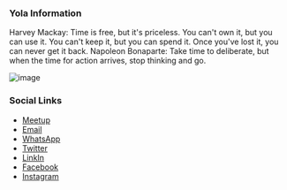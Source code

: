 ### Yola Information
Harvey Mackay: Time is free, but it's priceless. You can't own it, but you can use it. You can't keep it, but you can spend it. Once you've lost it, you can never get it back.
Napoleon Bonaparte: Take time to deliberate, but when the time for action arrives, stop thinking and go.

![image](https://user-images.githubusercontent.com/63458789/143547612-978479f1-c248-4641-bb32-179130447551.png)

### Social Links
* [Meetup](#)
* [Email](saad.ahmad@owasp.org)
* [WhatsApp](Loading)
* [Twitter](Loading)
* [LinkIn](Loading)
* [Facebook](Loading)
* [Instagram](Loading)


